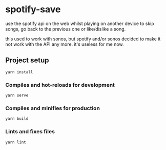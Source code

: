 # spotify-save

use the spotify api on the web whilst playing on another device to skip songs, go back to the previous one or like/dislike a song.

this used to work with sonos, but spotify and/or sonos decided to make it not work with the API any more. it's useless for me now.

## Project setup

```shell
yarn install
```

### Compiles and hot-reloads for development

```shell
yarn serve
```

### Compiles and minifies for production

```shell
yarn build
```

### Lints and fixes files

```shell
yarn lint
```
